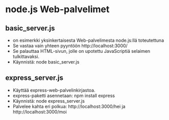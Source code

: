 # node.js Web-palvelimet #

## basic_server.js ## 

* on esimerkki yksinkertaisesta Web-palvelimesta node.js:llä toteutettuna
* Se vastaa vain yhteen pyyntöön http://localhost:3000/
* Se palauttaa HTML-sivun, jolle on upotettu JavaScriptiä selaimen tulkittavaksi.
* Käynnistä: node basic_server.js

## express_server.js ##
* Käyttää express-web-palvelinkirjastoa.
* express-paketti asennetaan: npm install express
* Käynnistä: node express_server.js
* Palvelee kahta eri polkua: http://localhost:3000/hei ja http://localhost:3000/moi

